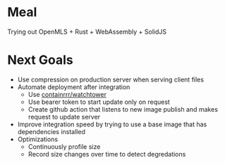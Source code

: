 # Meal

Trying out OpenMLS + Rust + WebAssembly + SolidJS

# Next Goals

- Use compression on production server when serving client files
- Automate deployment after integration
  - Use [containrrr/watchtower](https://github.com/containrrr/watchtower)
  - Use bearer token to start update only on request
  - Create github action that listens to new image publish and makes request to update server
- Improve integration speed by trying to use a base image that has dependencies installed
- Optimizations
  - Continuously profile size
  - Record size changes over time to detect degredations

